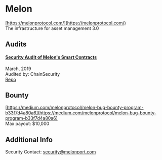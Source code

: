 
# Melon
  
[https://melonprotocol.com/](https://melonprotocol.com/)<br>
The infrastructure for asset management 3.0


## Audits



#### [Security Audit of Melon's Smart Contracts](https://github.com/ChainSecurity/audits/blob/master/ChainSecurity_Melon.pdf)

March, 2019<br>
Audited by: ChainSecurity<br>
[Repo](https://github.com/melonproject/protocol/tree/develop/src)
      

  

## Bounty

[https://medium.com/melonprotocol/melon-bug-bounty-program-b33f7d4a80a6](https://medium.com/melonprotocol/melon-bug-bounty-program-b33f7d4a80a6)<br>
Max payout: $10,000


## Additional Info

Security Contact: security@melonport.com
